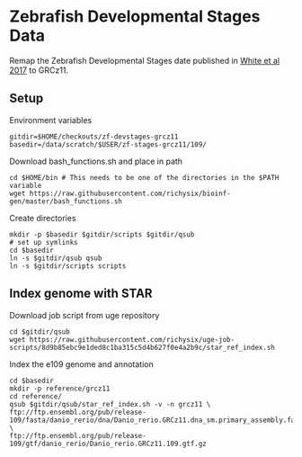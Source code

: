 # Zebrafish Developmental Stages Data 

Remap the Zebrafish Developmental Stages date published in [White et al 2017](https://doi.org/10.7554/eLife.30860)
to GRCz11.

## Setup

Environment variables
```
gitdir=$HOME/checkouts/zf-devstages-grcz11
basedir=/data/scratch/$USER/zf-stages-grcz11/109/
```

Download bash_functions.sh and place in path
```
cd $HOME/bin # This needs to be one of the directories in the $PATH variable
wget https://raw.githubusercontent.com/richysix/bioinf-gen/master/bash_functions.sh
```

Create directories

```
mkdir -p $basedir $gitdir/scripts $gitdir/qsub
# set up symlinks
cd $basedir
ln -s $gitdir/qsub qsub
ln -s $gitdir/scripts scripts
```

## Index genome with STAR

Download job script from uge repository
```
cd $gitdir/qsub
wget https://raw.githubusercontent.com/richysix/uge-job-scripts/8d9b85ebc9e1ded8c1ba315c5d4b627f0e4a2b9c/star_ref_index.sh
```

Index the e109 genome and annotation
```
cd $basedir
mkdir -p reference/grcz11
cd reference/
qsub $gitdir/qsub/star_ref_index.sh -v -n grcz11 \
ftp://ftp.ensembl.org/pub/release-109/fasta/danio_rerio/dna/Danio_rerio.GRCz11.dna_sm.primary_assembly.fa.gz \
ftp://ftp.ensembl.org/pub/release-109/gtf/danio_rerio/Danio_rerio.GRCz11.109.gtf.gz
```
